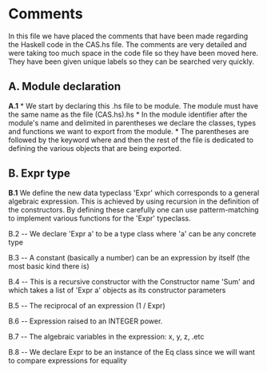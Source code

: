 # Comments

In this file we have placed the comments that have been made regarding the Haskell code in the CAS.hs file. The comments are very detailed and were taking too much space in the code file so they have been moved here. They have been given unique labels so they can be searched very quickly.

## A. Module declaration

**A.1** * We start by declaring this .hs file to be module. The module must have the same name as the file (CAS.hs).hs
        * In the module identifier after the module's name and delimited in parentheses we declare the classes, types and functions we want to export from the module.
        * The parentheses are followed by the keyword where and then the rest of the file is dedicated to defining the various objects that are being exported.


## B. Expr type

**B.1** We define the new data typeclass 'Expr' which corresponds to a general algebraic expression. This is achieved by using recursion in the definition of the constructors. By defining these carefully one can use patterm-matching to implement various functions for the 'Expr' typeclass.

B.2 -- We declare 'Expr a' to be a type class where 'a' can be any concrete type

B.3 -- A constant (basically a number) can be an expression by itself (the most basic kind there is)

B.4 -- This is a recursive constructor with the Constructor name 'Sum' and which takes a list of 'Expr a' objects as its constructor parameters

B.5 -- The reciprocal of an expression (1 / Expr)

B.6 -- Expression raised to an INTEGER power.

B.7 -- The algebraic variables in the expression: x, y, z, .etc

B.8 -- We declare Expr to be an instance of the Eq class since we will want to compare expressions for equality